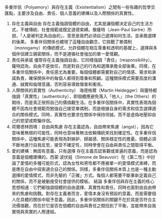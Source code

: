 多重伴侶（Polyamory）與存在主義（Existentialism）之間有一些有趣的哲學交匯點，主要涉及自由、責任、個人意義的建構以及人際關係的真實性。
1. 存在主義與自由
存在主義強調個體的自由，尤其是讓個體決定自己的生活方式，不被傳統、社會規範或既定道德束縛。像薩特（Jean-Paul Sartre）所說，「人是被判定為自由的」，意思是我們必須自己選擇如何生活，並承擔選擇的後果。
多重伴侶關係也體現了這種自由觀念，它挑戰了單偶制（monogamy）的傳統模式，允許個體在相互尊重和透明的基礎上，選擇與多個伴侶建立親密關係，而不是遵循社會強加的單一愛情觀。
2. 責任與承諾
儘管存在主義強調自由，它同樣強調「責任」（responsibility）。薩特認為，自由不是放任，而是對自己的行為和選擇承擔全部後果。同樣，在多重伴侶關係中，責任感尤為重要。每個個體都需要對自己的情感、需求和承諾負責，確保關係中的每個人都得到尊重和照顧。這種關係模式需要高度的溝通、誠實和倫理意識，否則容易導致傷害和衝突。
3. 人際關係的真實性（Authenticity）
海德格爾（Martin Heidegger）與薩特都強調「真實性」（authenticity），即個體應避免落入「他人」（the Others）的期待，而是真正按照自己的價值觀生活。在多重伴侶關係中，真實性表現為個體不因為社會規範而勉強自己接受單偶制，而是根據自身的需求和信念選擇適合的關係模式。同時，真實性也要求在關係中保持坦誠，而不是虛偽地壓抑自己的慾望或欺騙伴侶。
4. 荷爾德林困境：自由與焦慮
存在主義認為，自由帶來焦慮（angst），因為它意味著無限的可能性，同時也意味著無法依賴傳統來找到確定性。在多重伴侶關係中，這種焦慮可能表現為對嫉妒、歸屬感、關係穩定性的擔憂。個體必須不斷地進行自我反思，接受不確定性，同時學會在自由與責任之間取得平衡。
5. 愛的建構：無固有意義，只有選擇
存在主義否認客觀或普遍的意義，而是認為意義是個體建構的。西蒙·波伏娃（Simone de Beauvoir）在《第二性》中討論了愛情的多種可能形式，認為女性和男性都不應被單一的愛情模式束縛，而是應在自由中探索適合自己的關係。同樣，多重伴侶關係本質上也是一種主動選擇的愛情模式，而非先驗的「正確」方式。每個人都需要不斷重新定義自己的關係，而不是被動接受社會提供的模板。
結論
多重伴侶與存在主義的核心思想相通：它們都強調個體的自由選擇、真實性和責任，同時也面對由自由帶來的焦慮和挑戰。對存在主義者而言，愛情本身沒有預設的意義，而是需要個人在具體的關係中賦予意義。因此，多重伴侶關係的關鍵不在於其是否符合主流價值觀，而在於它是否在個體的自由與責任之間找到了平衡，並能帶來自我實現與真實的人際連結。
